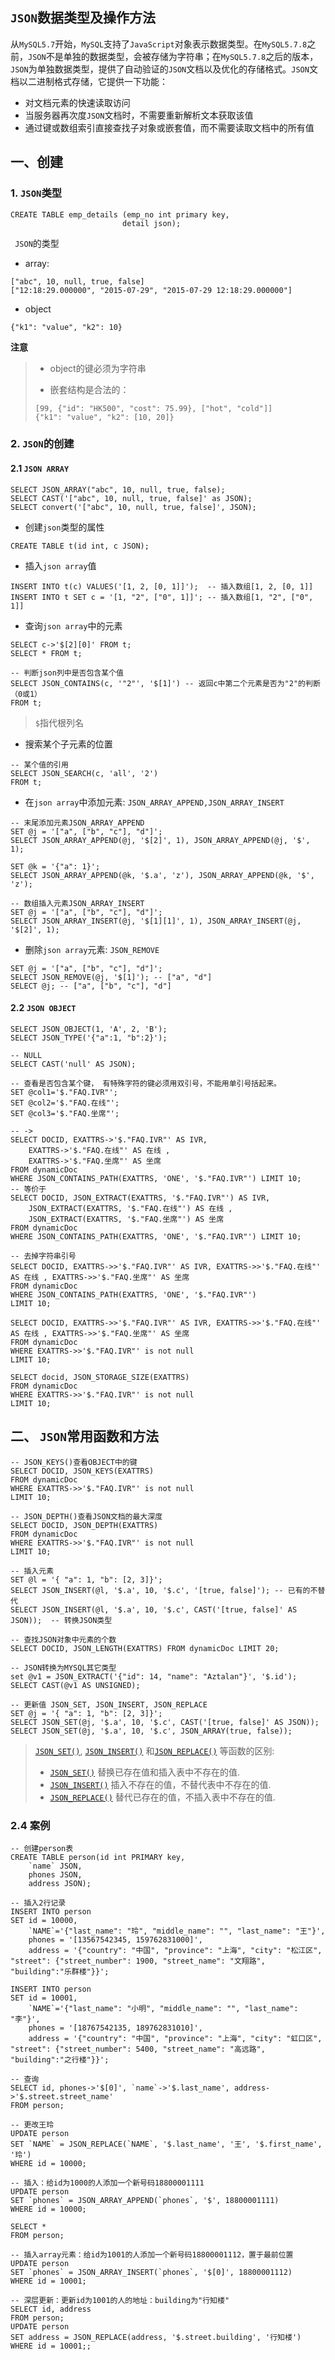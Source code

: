 ## `JSON`数据类型及操作方法

从`MySQL5.7`开始，`MySQL`支持了`JavaScript`对象表示数据类型。在`MySQL5.7.8`之前，`JSON`不是单独的数据类型，会被存储为字符串；在`MySQL5.7.8`之后的版本，`JSON`为单独数据类型，提供了自动验证的`JSON`文档以及优化的存储格式。`JSON`文档以二进制格式存储，它提供一下功能：

- 对文档元素的快速读取访问
- 当服务器再次度`JSON`文档时，不需要重新解析文本获取该值
- 通过键或数组索引直接查找子对象或嵌套值，而不需要读取文档中的所有值

## 一、创建

### 1. `JSON`类型

```mysql
CREATE TABLE emp_details (emp_no int primary key,
                         detail json);
```

` JSON`的类型

- array:

```mysql
["abc", 10, null, true, false]
["12:18:29.000000", "2015-07-29", "2015-07-29 12:18:29.000000"]
```

- object

```mysql
{"k1": "value", "k2": 10}
```

**注意**

> - object的键必须为字符串
>
> - 嵌套结构是合法的：
>
> ```mysql
> [99, {"id": "HK500", "cost": 75.99}, ["hot", "cold"]]
> {"k1": "value", "k2": [10, 20]}
> ```
>

### 2. `JSON`的创建

#### 2.1 `JSON ARRAY`

```mysql
SELECT JSON_ARRAY("abc", 10, null, true, false);
SELECT CAST('["abc", 10, null, true, false]' as JSON);
SELECT convert('["abc", 10, null, true, false]', JSON);
```

- 创建`json`类型的属性

```mysql
CREATE TABLE t(id int, c JSON);
```

- 插入`json array`值

```mysql
INSERT INTO t(c) VALUES('[1, 2, [0, 1]]');  -- 插入数组[1, 2, [0, 1]]
INSERT INTO t SET c = '[1, "2", ["0", 1]]'; -- 插入数组[1, "2", ["0", 1]]
```

- 查询`json array`中的元素

```mysql
SELECT c->'$[2][0]' FROM t;
SELECT * FROM t;

-- 判断json列中是否包含某个值
SELECT JSON_CONTAINS(c, '"2"', '$[1]') -- 返回c中第二个元素是否为"2"的判断（0或1）
FROM t;
```

> `$`指代根列名

- 搜索某个子元素的位置

```mysql
-- 某个值的引用
SELECT JSON_SEARCH(c, 'all', '2')
FROM t;
```

- 在`json array`中添加元素: `JSON_ARRAY_APPEND,JSON_ARRAY_INSERT `

```mysql
-- 末尾添加元素JSON_ARRAY_APPEND
SET @j = '["a", ["b", "c"], "d"]';
SELECT JSON_ARRAY_APPEND(@j, '$[2]', 1), JSON_ARRAY_APPEND(@j, '$', 1); 

SET @k = '{"a": 1}';
SELECT JSON_ARRAY_APPEND(@k, '$.a', 'z'), JSON_ARRAY_APPEND(@k, '$', 'z');

-- 数组插入元素JSON_ARRAY_INSERT
SET @j = '["a", ["b", "c"], "d"]';
SELECT JSON_ARRAY_INSERT(@j, '$[1][1]', 1), JSON_ARRAY_INSERT(@j, '$[2]', 1); 
```
- 删除`json array`元素: `JSON_REMOVE`

```mysql
SET @j = '["a", ["b", "c"], "d"]';
SELECT JSON_REMOVE(@j, '$[1]'); -- ["a", "d"]
SELECT @j; -- ["a", ["b", "c"], "d"]
```

#### 2.2 `JSON OBJECT`

```mysql
SELECT JSON_OBJECT(1, 'A', 2, 'B');
SELECT JSON_TYPE('{"a":1, "b":2}');

-- NULL
SELECT CAST('null' AS JSON);

-- 查看是否包含某个键， 有特殊字符的键必须用双引号，不能用单引号括起来。
SET @col1='$."FAQ.IVR"';
SET @col2='$."FAQ.在线"';
SET @col3='$."FAQ.坐席"';

-- ->
SELECT DOCID, EXATTRS->'$."FAQ.IVR"' AS IVR, 
	EXATTRS->'$."FAQ.在线"' AS 在线 , 
	EXATTRS->'$."FAQ.坐席"' AS 坐席
FROM dynamicDoc 
WHERE JSON_CONTAINS_PATH(EXATTRS, 'ONE', '$."FAQ.IVR"') LIMIT 10;
-- 等价于
SELECT DOCID, JSON_EXTRACT(EXATTRS, '$."FAQ.IVR"') AS IVR, 
	JSON_EXTRACT(EXATTRS, '$."FAQ.在线"') AS 在线 , 
	JSON_EXTRACT(EXATTRS, '$."FAQ.坐席"') AS 坐席
FROM dynamicDoc 
WHERE JSON_CONTAINS_PATH(EXATTRS, 'ONE', '$."FAQ.IVR"') LIMIT 10;

-- 去掉字符串引号
SELECT DOCID, EXATTRS->>'$."FAQ.IVR"' AS IVR, EXATTRS->>'$."FAQ.在线"' AS 在线 , EXATTRS->>'$."FAQ.坐席"' AS 坐席
FROM dynamicDoc 
WHERE JSON_CONTAINS_PATH(EXATTRS, 'ONE', '$."FAQ.IVR"') 
LIMIT 10;

SELECT DOCID, EXATTRS->>'$."FAQ.IVR"' AS IVR, EXATTRS->>'$."FAQ.在线"' AS 在线 , EXATTRS->>'$."FAQ.坐席"' AS 坐席
FROM dynamicDoc
WHERE EXATTRS->>'$."FAQ.IVR"' is not null
LIMIT 10;

SELECT docid, JSON_STORAGE_SIZE(EXATTRS)
FROM dynamicDoc
WHERE EXATTRS->>'$."FAQ.IVR"' is not null
LIMIT 10;
```
## 二、 `JSON`常用函数和方法

```mysql
-- JSON_KEYS()查看OBJECT中的键
SELECT DOCID, JSON_KEYS(EXATTRS)
FROM dynamicDoc
WHERE EXATTRS->>'$."FAQ.IVR"' is not null
LIMIT 10;

-- JSON_DEPTH()查看JSON文档的最大深度
SELECT DOCID, JSON_DEPTH(EXATTRS)
FROM dynamicDoc
WHERE EXATTRS->>'$."FAQ.IVR"' is not null
LIMIT 10;

-- 插入元素
SET @l = '{ "a": 1, "b": [2, 3]}';
SELECT JSON_INSERT(@l, '$.a', 10, '$.c', '[true, false]'); -- 已有的不替代
SELECT JSON_INSERT(@l, '$.a', 10, '$.c', CAST('[true, false]' AS JSON));  -- 转换JSON类型

-- 查找JSON对象中元素的个数
SELECT DOCID, JSON_LENGTH(EXATTRS) FROM dynamicDoc LIMIT 20; 

-- JSON转换为MYSQL其它类型
set @v1 = JSON_EXTRACT('{"id": 14, "name": "Aztalan"}', '$.id');
SELECT CAST(@v1 AS UNSIGNED);

-- 更新值 JSON_SET, JSON_INSERT, JSON_REPLACE
SET @j = '{ "a": 1, "b": [2, 3]}';
SELECT JSON_SET(@j, '$.a', 10, '$.c', CAST('[true, false]' AS JSON));
SELECT JSON_SET(@j, '$.a', 10, '$.c', JSON_ARRAY(true, false));

```



>  [`JSON_SET()`](https://dev.mysql.com/doc/refman/8.0/en/json-modification-functions.html#function_json-set), [`JSON_INSERT()`](https://dev.mysql.com/doc/refman/8.0/en/json-modification-functions.html#function_json-insert) 和[`JSON_REPLACE()`](https://dev.mysql.com/doc/refman/8.0/en/json-modification-functions.html#function_json-replace) 等函数的区别:
>
>  - [`JSON_SET()`](https://dev.mysql.com/doc/refman/8.0/en/json-modification-functions.html#function_json-set) 替换已存在值和插入表中不存在的值.
>  - [`JSON_INSERT()`](https://dev.mysql.com/doc/refman/8.0/en/json-modification-functions.html#function_json-insert) 插入不存在的值，不替代表中不存在的值.
>  - [`JSON_REPLACE()`](https://dev.mysql.com/doc/refman/8.0/en/json-modification-functions.html#function_json-replace) 替代已存在的值，不插入表中不存在的值.

### 2.4 案例

```mysql
-- 创建person表
CREATE TABLE person(id int PRIMARY key, 
	`name` JSON,
	phones JSON,
	address JSON);

-- 插入2行记录
INSERT INTO person
SET id = 10000, 
	`NAME`='{"last_name": "玲", "middle_name": "", "last_name": "王"}',
	phones = '[13567542345, 159762831000]',
	address = '{"country": "中国", "province": "上海", "city": "松江区", "street": {"street_number": 1900, "street_name": "文翔路", "building":"乐群楼"}}';

INSERT INTO person
SET id = 10001, 
	`NAME`='{"last_name": "小明", "middle_name": "", "last_name": "李"}',
	phones = '[18767542135, 189762831010]',
	address = '{"country": "中国", "province": "上海", "city": "虹口区", "street": {"street_number": 5400, "street_name": "高远路", "building":"之行楼"}}';
	
-- 查询
SELECT id, phones->'$[0]', `name`->'$.last_name', address->'$.street.street_name'
FROM person;

-- 更改王玲
UPDATE person
SET `NAME` = JSON_REPLACE(`NAME`, '$.last_name', '王', '$.first_name', '玲')
WHERE id = 10000;

-- 插入：给id为1000的人添加一个新号码18800001111
UPDATE person
SET `phones` = JSON_ARRAY_APPEND(`phones`, '$', 18800001111)
WHERE id = 10000;

SELECT *
FROM person;

-- 插入array元素：给id为1001的人添加一个新号码18800001112，置于最前位置
UPDATE person
SET `phones` = JSON_ARRAY_INSERT(`phones`, '$[0]', 18800001112)
WHERE id = 10001;

-- 深层更新：更新id为1001的人的地址：building为"行知楼"
SELECT id, address
FROM person;
UPDATE person
SET address = JSON_REPLACE(address, '$.street.building', '行知楼')
WHERE id = 10001;;
```